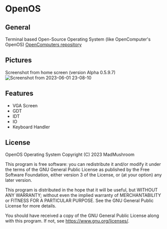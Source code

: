 # OpenOS

## General

Terminal based Open-Source Operating System (like OpenComputer's OpenOS) <a href="https://github.com/MightyPirates/OpenComputers">OpenComputers repository</a>

## Pictures

Screenshot from home screen (version Alpha 0.5.9.7)
![Screenshot from 2023-06-01 23-08-10](https://github.com/Mad-Mushroom/OpenOS/assets/100442757/c72a28d8-aab4-42cb-a34f-851a8380d9bf)

## Features

* VGA Screen
* GDT
* IDT
* IO
* Keyboard Handler

## License

OpenOS Operating System
Copyright (C) 2023 MadMushroom

This program is free software: you can redistribute it and/or modify
it under the terms of the GNU General Public License as published by
the Free Software Foundation, either version 3 of the License, or
(at your option) any later version.

This program is distributed in the hope that it will be useful,
but WITHOUT ANY WARRANTY; without even the implied warranty of
MERCHANTABILITY or FITNESS FOR A PARTICULAR PURPOSE.  See the
GNU General Public License for more details.

You should have received a copy of the GNU General Public License
along with this program.  If not, see <https://www.gnu.org/licenses/>.
